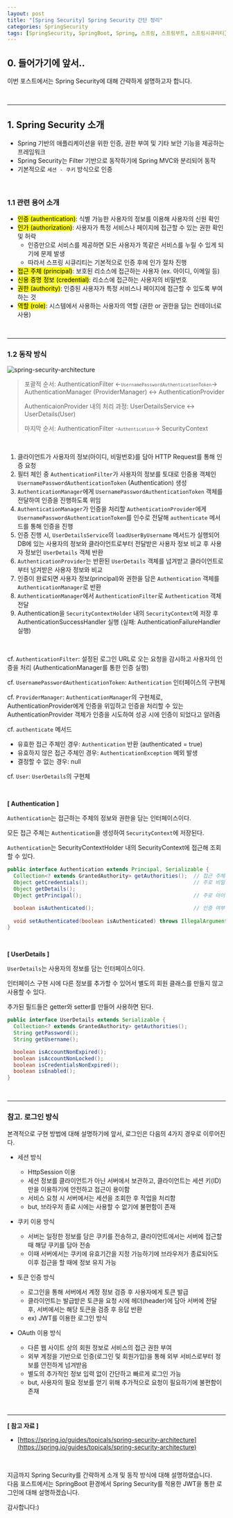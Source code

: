 ```yaml
---
layout: post
title: "[Spring Security] Spring Security 간단 정리"
categories: SpringSecurity
tags: [SpringSecurity, SpringBoot, Spring, 스프링, 스프링부트, 스프링시큐리티]
---
```


## 0. 들어가기에 앞서..

이번 포스트에서는 Spring Security에 대해 간략하게 설명하고자 합니다.

<br/>
<hr/>

## 1. Spring Security 소개

- Spring 기반의 애플리케이션을 위한 인증, 권한 부여 및 기타 보안 기능을 제공하는 프레임워크
- Spring Security는 Filter 기반으로 동작하기에 Spring MVC와 분리되어 동작
- 기본적으로 `세션 - 쿠키` 방식으로 인증

<br/>

### 1.1 관련 용어 소개

- <mark>인증 (authentication)</mark>: 식별 가능한 사용자의 정보를 이용해 사용자의 신원 확인
- <mark>인가 (authorization)</mark>: 사용자가 특정 서비스나 페이지에 접근할 수 있는 권한 확인 및 허락
  - 인증만으로 서비스를 제공하면 모든 사용자가 똑같은 서비스를 누릴 수 있게 되기에 문제 발생
  - 따라서 스프링 시큐리티는 기본적으로 인증 후에 인가 절차 진행
- <mark>접근 주체 (principal)</mark>: 보호된 리소스에 접근하는 사용자 (ex. 아이디, 이메일 등)
- <mark>신용 증명 정보 (credential)</mark>: 리소스에 접근하는 사용자의 비밀번호
- <mark>권한 (authority)</mark>: 인증된 사용자가 특정 서비스나 페이지에 접근할 수 있도록 부여하는 것
- <mark>역할 (role)</mark>: 시스템에서 사용하는 사용자의 역할 (권한 or 권한을 담는 컨테이너로 사용)

<br/>
<hr/>

### 1.2 동작 방식

![spring-security-architecture](https://user-images.githubusercontent.com/78736070/207508172-bd3ff4c5-2941-4d96-bfe4-e86e18daec89.png)

> 포괄적 순서: AuthenticationFilter <-<small>`UsernamePasswordAuthenticationToken`</small>-> AuthenticationManager (ProviderManager) <-> AuthenticationProvider
> 
> AuthenticaionProvider 내의 처리 과정: UserDetailsService <-> UserDetails(User)
> 
> 마지막 순서: AuthenticationFilter -<small>`Authentication`</small>-> SecurityContext

<br/>

1. 클라이언트가 사용자의 정보(아이디, 비밀번호)를 담아 HTTP Request를 통해 인증 요청
2. 필터 체인 중 `AuthenticationFilter`가 사용자의 정보를 토대로 인증용 객체인 `UsernamePasswordAuthenticationToken` (Authentication) 생성
3. `AuthenticationManager`에게 `UsernamePasswordAuthenticationToken` 객체를 전달하여 인증을 진행하도록 위임
4. `AuthenticationManager`가 인증을 처리할 `AuthenticationProvider`에게 `UsernamePasswordAuthenticationToken`를 인수로 전달해 `authenticate` 메서드를 통해 인증을 진행
5. 인증 진행 시, `UserDetailsService`의 `loadUserByUsername` 메서드가 실행되어 DB에 있는 사용자의 정보와 클라이언트로부터 전달받은 사용자 정보 비교 후 사용자 정보인 `UserDetails` 객체 반환
6. `AuthenticationProvider`는 반환된 `UserDetails` 객체를 넘겨받고 클라이언트로부터 넘겨받은 사용자 정보와 비교
7. 인증이 완료되면 사용자 정보(principal)와 권한을 담은 `Authentication` 객체를 `AuthenticationManager`로 반환
8. `AuthenticationManager`에서 `AuthenticationFilter`로 `Authentication` 객체 전달
9. Authentication을 `SecurityContextHolder` 내의 `SecurityContext`에 저장 후 AuthenticationSuccessHandler 실행 (실패: AuthenticationFailureHandler 실행)

<br/>

cf. `AuthenticationFilter`: 설정된 로그인 URL로 오는 요청을 감시하고 사용자의 인증을 처리 (AuthenticationManager를 통한 인증 실행)

cf. `UsernamePasswordAuthenticationToken`: `Authentication` 인터페이스의 구현체

cf. `ProviderManager`: `AuthenticationManager`의 구현체로, AuthenticationProvider에게 인증을 위임하고 인증을 처리할 수 있는 AuthenticationProvider 객체가 인증을 시도하여 성공 시에 인증이 되었다고 알려줌

cf. `authenticate` 메서드
  - 유효한 접근 주체인 경우: `Authentication` 반환 (authenticated = true)
  - 유효하지 않은 접근 주체인 경우: `AuthenticationException` 예외 발생
  - 결정할 수 없는 경우: null

cf. `User`: `UserDetails`의 구현체

<br/>

<b>[ Authentication ]</b>

`Authentication`는 접근하는 주체의 정보와 권한을 담는 인터페이스이다.

모든 접근 주체는 `Authentication`을 생성하여 `SecurityContext`에 저장된다.

`Authentication`는 SecurityContextHolder 내의 SecurityContext에 접근해 조회할 수 있다.

```java
public interface Authentication extends Principal, Serializable {
  Collection<? extends GrantedAuthority> getAuthorities();  // 접근 주체의 권한
  Object getCredentials();                                  // 주로 비밀번호
  Object getDetails();
  Object getPrincipal();                                    // 주로 아이디 혹은 비밀번호

  boolean isAuthenticated();                                // 인증 여부
  
  void setAuthenticated(boolean isAuthenticated) throws IllegalArgumentException;
}
```

<br/>

<b>[ UserDetails ]</b>

`UserDetails`는 사용자의 정보를 담는 인터페이스이다.

인터페이스 구현 시에 다른 정보를 추가할 수 있어서 별도의 회원 클래스를 만들지 않고 사용할 수 있다.

추가된 필드들은 getter와 setter를 만들어 사용하면 된다.

```java
public interface UserDetails extends Serializable {
  Collection<? extends GrantedAuthority> getAuthorities();
  String getPassword();
  String getUsername();

  boolean isAccountNonExpired();
  boolean isAccountNonLocked();
  boolean isCredentialsNonExpired();
  boolean isEnabled();
}
```

<br/>
<hr/>

### 참고. 로그인 방식

본격적으로 구현 방법에 대해 설명하기에 앞서, 
로그인은 다음의 4가지 경우로 이루어진다.

- 세션 방식
  - HttpSession 이용
  - 세션 정보를 클라이언트가 아닌 서버에서 보관하고, 클라이언트는 세션 키(ID)만을 이용하기에 안전하고 접근이 용이함
  - 서비스 요청 시 서버에서는 세션을 조회한 후 작업을 처리함
  - but, 브라우저 종료 시에는 사용할 수 없기에 불편함이 존재

- 쿠키 이용 방식
  - 서버는 일정한 정보를 담은 쿠키를 전송하고, 클라이언트에서는 서버에 접근할 때 해당 쿠키를 담아 전송
  - 이때 서버에서는 쿠키에 유효기간을 지정 가능하기에 브라우저가 종료되어도 이후 접근을 할 때에 정보 유지 가능

- 토큰 인증 방식
  - 로그인을 통해 서버에서 계정 정보 검증 후 사용자에게 토큰 발급
  - 클라이언트는 발급받은 토큰을 요청 시에 헤더(header)에 담아 서버에 전달 후, 서버에서는 해당 토큰을 검증 후 응답 반환
  - ex) JWT를 이용한 로그인 방식

- OAuth 이용 방식
  - 다른 웹 사이트 상의 회원 정보로 서비스의 접근 권한 부여
  - 외부 계정을 기반으로 인증(로그인 및 회원가입)을 통해 외부 서비스로부터 정보를 안전하게 넘겨받음
  - 별도의 추가적인 정보 입력 없이 간단하고 빠르게 로그인 가능
  - but, 사용자의 필요 정보를 얻기 위해 추가적으로 요청이 필요하기에 불편함이 존재

<br/>
<hr/>

<b>[ 참고 자료 ]</b>

- [https://spring.io/guides/topicals/spring-security-architecture](https://spring.io/guides/topicals/spring-security-architecture)

<br/>

지금까지 Spring Security를 간략하게 소개 및 동작 방식에 대해 설명하였습니다.<br/>
다음 포스트에서는 SpringBoot 환경에서 Spring Security를 적용한 JWT을 통한 로그인에 대해 설명하겠습니다.

감사합니다:)
